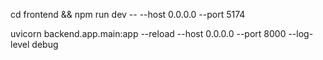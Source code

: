 cd frontend && npm run dev -- --host 0.0.0.0 --port 5174

uvicorn backend.app.main:app --reload --host 0.0.0.0 --port 8000 --log-level debug